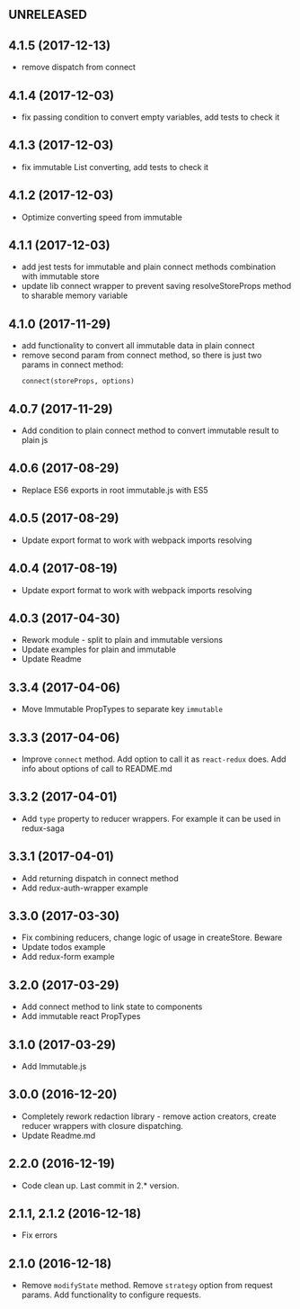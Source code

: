 ## UNRELEASED

## 4.1.5 (2017-12-13)

  * remove dispatch from connect 

## 4.1.4 (2017-12-03)

  * fix passing condition to convert empty variables, add tests to check it

## 4.1.3 (2017-12-03)

  * fix immutable List converting, add tests to check it

## 4.1.2 (2017-12-03)

  * Optimize converting speed from immutable

## 4.1.1 (2017-12-03)

  * add jest tests for immutable and plain connect methods combination with immutable store 
  * update lib connect wrapper to prevent saving resolveStoreProps method to sharable memory variable  

## 4.1.0 (2017-11-29)

  * add functionality to convert all immutable data in plain connect
  * remove second param from connect method, so there is just two params in connect method:
    ```
    connect(storeProps, options)
    ```

## 4.0.7 (2017-11-29)

  * Add condition to plain connect method to convert immutable result to plain js 

## 4.0.6 (2017-08-29)

  * Replace ES6 exports in root immutable.js with ES5

## 4.0.5 (2017-08-29)

  * Update export format to work with webpack imports resolving

## 4.0.4 (2017-08-19)

  * Update export format to work with webpack imports resolving

## 4.0.3 (2017-04-30)

  * Rework module - split to plain and immutable versions
  * Update examples for plain and immutable
  * Update Readme

## 3.3.4 (2017-04-06)

  * Move Immutable PropTypes to separate key `immutable`

## 3.3.3 (2017-04-06)

  * Improve `connect` method. Add option to call it as `react-redux` does. Add info about options of call to README.md

## 3.3.2 (2017-04-01)

  * Add `type` property to reducer wrappers. For example it can be used in redux-saga

## 3.3.1 (2017-04-01)

  * Add returning dispatch in connect method
  * Add redux-auth-wrapper example

## 3.3.0 (2017-03-30)

  * Fix combining reducers, change logic of usage in createStore. Beware
  * Update todos example
  * Add redux-form example

## 3.2.0 (2017-03-29)

  * Add connect method to link state to components
  * Add immutable react PropTypes

## 3.1.0 (2017-03-29)

  * Add Immutable.js

## 3.0.0 (2016-12-20)

  * Completely rework redaction library - remove action creators, create reducer wrappers with closure dispatching.
  * Update Readme.md

## 2.2.0 (2016-12-19)

  * Code clean up. Last commit in 2.* version.

## 2.1.1, 2.1.2 (2016-12-18)

  * Fix errors

## 2.1.0 (2016-12-18)

  * Remove `modifyState` method. Remove `strategy` option from request params. Add functionality to configure requests.
